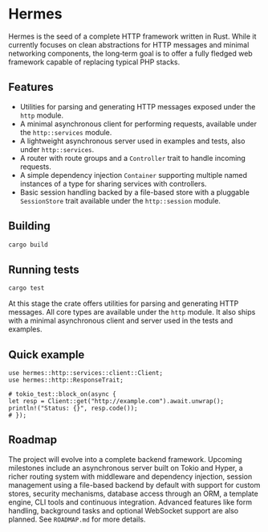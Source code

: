 # Hermes

Hermes is the seed of a complete HTTP framework written in Rust. While it
currently focuses on clean abstractions for HTTP messages and minimal
networking components, the long‑term goal is to offer a fully fledged web
framework capable of replacing typical PHP stacks.

## Features

- Utilities for parsing and generating HTTP messages exposed under the `http`
  module.
- A minimal asynchronous client for performing requests, available under
  the `http::services` module.
- A lightweight asynchronous server used in examples and tests, also under
  `http::services`.
- A router with route groups and a `Controller` trait to handle incoming
  requests.
- A simple dependency injection `Container` supporting multiple named instances
  of a type for sharing services with controllers.
- Basic session handling backed by a file-based store with a pluggable
  `SessionStore` trait available under the `http::session` module.

## Building

```bash
cargo build
```

## Running tests

```bash
cargo test
```

At this stage the crate offers utilities for parsing and generating HTTP
messages. All core types are available under the `http` module. It also ships
with a minimal asynchronous client and server used in the tests and examples.

## Quick example

```rust,no_run
use hermes::http::services::client::Client;
use hermes::http::ResponseTrait;

# tokio_test::block_on(async {
let resp = Client::get("http://example.com").await.unwrap();
println!("Status: {}", resp.code());
# });
```

## Roadmap

The project will evolve into a complete backend framework. Upcoming milestones
include an asynchronous server built on Tokio and Hyper, a richer routing
system with middleware and dependency injection, session management using a
file-based backend by default with support for custom stores, security
mechanisms, database access through an ORM, a template engine, CLI tools and
continuous integration. Advanced features like form handling, background tasks
and optional WebSocket support are also planned. See `ROADMAP.md` for more
details.
